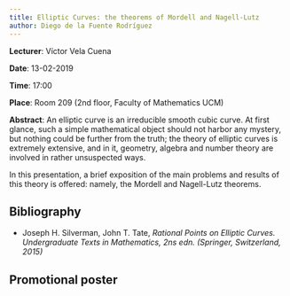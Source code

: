 ```yaml
---
title: Elliptic Curves: the theorems of Mordell and Nagell-Lutz
author: Diego de la Fuente Rodríguez
---
```

**Lecturer**: Víctor Vela Cuena

**Date**: 13-02-2019

**Time**: 17:00

**Place**: Room 209 (2nd floor, Faculty of Mathematics UCM)

**Abstract**: An elliptic curve is an irreducible smooth cubic curve. At first glance, such a simple mathematical object should not
harbor any mystery, but nothing could be further from the truth; the theory of elliptic curves is extremely extensive, and in it, 
geometry, algebra and number theory are involved in rather unsuspected ways.

In this presentation, a brief exposition of the main problems and results of this theory is offered: namely, the Mordell and 
Nagell-Lutz theorems.

## Bibliography

* Joseph H. Silverman, John T. Tate, *Rational Points on Elliptic Curves. Undergraduate Texts in Mathematics, 2ns edn. 
(Springer, Switzerland, 2015)*

## Promotional poster

